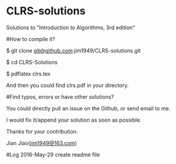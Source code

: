 # CLRS-solutions

Solutions to "Introduction to Algorithms, 3rd edition"

#How to compile it?

$ git clone git@github.com:jim1949/CLRS-solutions.git

$ cd CLRS-Solutions

$ pdflatex clrs.tex

And then you could find clrs.pdf in your directory.

#Find typos, errors or have other solutions?

You could directly pull an issue on the Github, or send email to me.

I would fix it/append your solution as soon as possible.

Thanks for your contribution.

Jian Jiao(jim1949@163.com)

#Log
2016-May-29 create readme file

